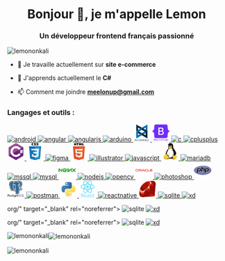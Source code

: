 <h1 align="center">Bonjour 👋, je m'appelle Lemon</h1>
<h3 align="center">Un développeur frontend français passionné</h3>

<p align="left"> <img src=" https://komarev.com/ghpvc/?username=lemononkali&label=Profile%20views&color=0e75b6&style=flat" alt="lemononkali" /> </p>

- 🔭 Je travaille actuellement sur **site e-commerce**

- 🌱 J'apprends actuellement le **C#**

- 📫 Comment me joindre **meelonup@gmail.com**


<h3 align="left">Langages et outils :</h3>
<p align="left"> <a href="https://developer.android.com" target="_blank" rel="noreferrer"> <img src="https://raw.githubusercontent.com/devicons /devicon/master/icons/android/android-original-wordmark.svg" alt="android" width="40" height="40"/> </a> <a href="https://angular.io " target="_blank" rel="noreferrer"> <img src="https://angular.io/assets/images/logos/angular/angular.svg" alt="angular" width="40" height=" 40"/> </a> <a href="https://angular.io" target="_blank" rel="noreferrer"> <img src="https://raw.githubusercontent.com/devicons/devicon /master/icons/angularjs/angularjs-original-wordmark.svg" alt="angularjs" width="40" height="40"/> </a> <a href="https://www.arduino.cc /" target="_blank" rel="noreferrer"> <img src="https://cdn.worldvectorlogo.com/logos/arduino-1.svg" alt="arduino" width="40" height="40 "/> </a> <a href="https://backbonejs.org" target="_blank" rel="noreferrer"> <img src="https://raw.githubusercontent.com/devicons/devicon/ master/icons/backbonejs/backbonejs-original-wordmark.svg" alt="backbonejs" width="40" height="40"/> </a> <a href="https://getbootstrap.com" target= "_blank" rel="noreferrer"> <img src="https://raw.githubusercontent.com/devicons/devicon/master/icons/bootstrap/bootstrap-plain-wordmark.svg" alt="bootstrap" width=" 40" hauteur="40"/> </a> <a href="https://www.cprogramming.com/" target="_blank" rel="noreferrer"> <img src="https://raw .githubusercontent.com/devicons/devicon/master/icons/c/c-original.svg" alt="c" width="40" height="40"/> </a> <a href="https:/ /www.w3schools.com/cpp/" target="_blank" rel="noreferrer"> <img src="https://raw.githubusercontent.com/devicons/devicon/master/icons/cplusplus/cplusplus-original. svg" alt="cplusplus" width="40" height="40"/> </a> <a href="https://www.w3schools.com/cs/" target="_blank" rel="noreferrer "> <img src="https://raw.githubusercontent.com/devicons/devicon/master/icons/csharp/csharp-original.svg" alt="csharp" width="40" height="40"/> </a> <a href="https://www.w3schools.com/css/" target="_blank" rel="noreferrer "> <img src="https://raw.githubusercontent.com/devicons/devicon/master/icons/css3/css3-original-wordmark.svg" alt="css3" width="40" height="40" /> </a> <a href="https://www.figma.com/" target="_blank" rel="noreferrer"> <img src="https://www.vectorlogo.zone/logos/ figma/figma-icon.svg" alt="figma" width="40" height="40"/> </a> <a href="https://www.w3.org/html/" target=" _blank" rel="noreferrer"> <img src="https://raw.githubusercontent.com/devicons/devicon/master/icons/html5/html5-original-wordmark.svg" alt="html5" width="40 " height="40"/> </a> <a href="https://www.adobe.com/in/products/illustrator.html" target="_blank" rel="noreferrer"> <img src= "https://www.vectorlogo.zone/logos/adobe_illustrator/adobe_illustrator-icon.svg" alt="illustrator" width="40" height="40"/> </a> <a href="https:/ /developer.mozilla.org/en-US/docs/Web/JavaScript" target="_blank" rel="noreferrer"> <img src="https://raw.githubusercontent.com/devicons/devicon/master/icons /javascript/javascript-original.svg" alt="javascript" width="40" height="40"/> </a> <a href="https://www.linux.org/" target="_blank " rel="noreferrer"> <img src="https://raw.githubusercontent.com/devicons/devicon/master/icons/linux/linux-original.svg" alt="linux" width="40" height= "40"/> </a> <a href="https://mariadb.org/" target="_blank" rel="noreferrer"> <img src="https://www.vectorlogo.zone/logos /mariadb/mariadb-icon.svg" alt="mariadb" width="40" height="40"/> </a> <a href="https://www.microsoft.com/en-us/sql -server" target="_blank" rel="noreferrer"> <img src="https://www.svgrepo.com/show/303229/microsoft-sql-server-logo.svg" alt="mssql" width= "40" height="40"/> </a> <a href="https://www.mysql.com/" target="_blank" rel="noreferrer"> <img src="https:// raw.githubusercontent.com/devicons/devicon/master/icons/mysql/mysql-original-wordmark.svg" alt="mysql" width="40" height="40"/> </a> <a href="https:// www.nginx.com" target="_blank" rel="noreferrer"> <img src="https://raw.githubusercontent.com/devicons/devicon/master/icons/nginx/nginx-original.svg" alt= "nginx" width="40" height="40"/> </a> <a href="https://nodejs.org" target="_blank" rel="noreferrer"> <img src="https : //raw.githubusercontent.com/devicons/devicon/master/icons/nodejs/nodejs-original-wordmark.svg" alt="nodejs" width="40" height="40"/> </a> <a href ="https://opencv.org/" target="_blank" rel="noreferrer"> <img src="https://www.vectorlogo.zone/logos/opencv/opencv-icon.svg" alt=" opencv" width="40" height="40"/> </a> <a href="https://www.oracle.com/" target="_blank" rel="noreferrer"> <img src=" https://raw.githubusercontent.com/devicons/devicon/master/icons/oracle/oracle-original.svg" alt="oracle" width="40" height="40"/> </a> <a href ="https://www.photoshop.com/en" target="_blank" rel="noreferrer"> <img src="https://raw.githubusercontent.com/devicons/devicon/master/icons/photoshop/ photoshop-line.svg" alt="photoshop" width="40" height="40"/> </a> <a href="https://www.php.net" target="_blank" rel=" noreferrer"> <img src="https://raw.githubusercontent.com/devicons/devicon/master/icons/php/php-original.svg" alt="php" width="40" height="40"/ > </a> <a href="https://www.postgresql.org" target="_blank" rel="noreferrer"> <img src="https://raw.githubusercontent.com/devicons/devicon/ master/icons/postgresql/postgresql-original-wordmark.svg" alt="postgresql" width="40" height="40"/> </a> <a href="https://postman.com" target= "_blank" rel="noreferrer"> <img src="https://www.vectorlogo.zone/logos/getpostman/getpostman-icon.svg" alt="postman" width="40" height="40"/ > </a> <a href="https://www.python.org" target="_blank" rel="noreferrer"> <img src="https://raw.githubusercontent.com/devicons/devicon/master/icons/python/python-original.svg" alt="python" width="40" height="40"/> </a> <a href="https://reactjs. org/" target="_blank" rel="noreferrer"> <img src="https://raw.githubusercontent.com/devicons/devicon/master/icons/react/react-original-wordmark.svg" alt=" réagir" width="40" height="40"/> </a> <a href="https://reactnative.dev/" target="_blank" rel="noreferrer"> <img src="https : //reactnative.dev/img/header_logo.svg" alt="reactnative" width="40" height="40"/> </a> <a href="https://www.ruby-lang.org/ fr/" target="_blank" rel="noreferrer"> <img src="https://raw.githubusercontent.com/devicons/devicon/master/icons/ruby/ruby-original.svg" alt="ruby" width="40" height="40"/> </a> <a href="https://www.sqlite.org/" target="_blank" rel="noreferrer"> <img src="https : //www.vectorlogo.zone/logos/sqlite/sqlite-icon.svg" alt="sqlite" width="40" height="40"/> </a> <a href="https://www. adobe.com/products/xd.html" target="_blank" rel="noreferrer"> <img src="https://cdn.worldvectorlogo.com/logos/adobe-xd.svg" alt="xd" largeur ="40" hauteur="40"/> </a> </p>org/" target="_blank" rel="noreferrer"> <img src="https://www.vectorlogo.zone/logos/sqlite/sqlite-icon.svg" alt="sqlite" width="40" hauteur ="40"/> </a> <a href="https://www.adobe.com/products/xd.html" target="_blank" rel="noreferrer"> <img src="https:/ /cdn.worldvectorlogo.com/logos/adobe-xd.svg" alt="xd" width="40" height="40"/> </a> </p>org/" target="_blank" rel="noreferrer"> <img src="https://www.vectorlogo.zone/logos/sqlite/sqlite-icon.svg" alt="sqlite" width="40" hauteur ="40"/> </a> <a href="https://www.adobe.com/products/xd.html" target="_blank" rel="noreferrer"> <img src="https:/ /cdn.worldvectorlogo.com/logos/adobe-xd.svg" alt="xd" width="40" height="40"/> </a> </p>

<p><img align="left" src="https://github-readme-stats.vercel.app/api/top-langs?username=lemononkali&show_icons=true&locale=en&layout=compact" alt="lemononkali" /> </p>

<p> <img align="center" src="https://github-readme-stats.vercel.app/api?username=lemononkali&show_icons=true&locale=en" alt="lemononkali" /> </p>

<p><img align="center" src="https://github-readme-streak-stats.herokuapp.com/?user=lemononkali&" alt="lemononkali" /></p>
